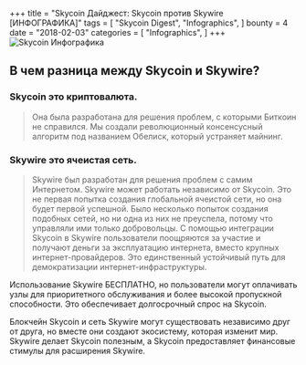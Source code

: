 +++
title = "Skycoin Дайджест: Skycoin против Skywire [ИНФОГРАФИКА]"
tags = [
    "Skycoin Digest",
    "Infographics",
]
bounty = 4
date = "2018-02-03"
categories = [
    "Infographics",
]
+++
![Skycoin Инфографика](/img/What-is-the-difference-skycoin-vs-skywire.jpg)

## В чем разница между Skycoin и Skywire?

### Skycoin это криптовалюта.
> Она была разработана для решения проблем, с которыми Биткоин не справился. Мы создали революционный консенсусный алгоритм под названием Обелиск, который устраняет майнинг.

### Skywire это ячеистая сеть.

> Skywire был разработан для решения проблем с самим Интернетом. Skywire может работать независимо от Skycoin. Это не первая попытка создания глобальной ячеистой сети, но она будет первой успешной. Было несколько попыток создания подобных сетей, но ни одна из них не преуспела, потому что управляли ими только добровольцы. С помощью интеграции Skycoin в Skywire пользователи поощряются за участие и получают деньги за эксплуатацию интернета, вместо крупных интернет-провайдеров. Это единственный устойчивый путь для демократизации интернет-инфраструктуры.

Использование Skywire БЕСПЛАТНО, но пользователи могут оплачивать узлы для приоритетного обслуживания и более высокой пропускной способности. Это обеспечивает долгосрочный спрос на Skycoin.

Блокчейн Skycoin и сеть Skywire могут существовать независимо друг от друга, но вместе они создают экосистему, которая изменит мир. Skywire делает Skycoin полезным, а Skycoin предоставляет финансовые стимулы для расширения Skywire.
